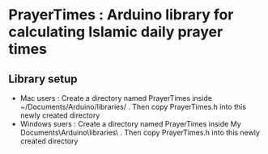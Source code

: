# PrayerTimes : Arduino  library for calculating Islamic daily prayer times

## Library setup

* Mac users :  Create a directory named PrayerTimes inside ~/Documents/Arduino/libraries/ . Then copy PrayerTimes.h into this newly created directory
* Windows suers : Create a directory named PrayerTimes inside My Documents\Arduino\libraries\ . Then copy PrayerTimes.h into this newly created directory
